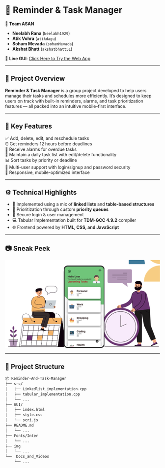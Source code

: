 # 📝  Reminder & Task Manager

👥 **Team ASAN**  
- **Neelabh Rana** (`Neelabh1929`)  
- **Atik Vohra** (`atikdagu`)  
- **Soham Mevada** (`sohamMevada`)  
- **Akshat Bhatt** (`akshatbhatt51`)

🔗 **Live GUI**: [Click Here to Try the Web App](https://atikdagu.github.io/todoweb/)

---

## 📌 Project Overview

**Reminder & Task Manager** is a group project developed to help users manage their tasks and schedules more efficiently. It’s designed to keep users on track with built-in reminders, alarms, and task prioritization features — all packed into an intuitive mobile-first interface.

---

## 🚀 Key Features

✅ Add, delete, edit, and reschedule tasks  
⏰ Get reminders 12 hours before deadlines  
🚨 Receive alarms for overdue tasks  
📅 Maintain a daily task list with edit/delete functionality  
📊 Sort tasks by priority or deadline  
👥 Multi-user support with login/signup and password security  
📱 Responsive, mobile-optimized interface

---

## ⚙️ Technical Highlights

- 🔧 Implemented using a mix of **linked lists** and **table-based structures**
- 🧮 Prioritization through custom **priority queues**
- 🔐 Secure login & user management  
- 💻 Tabular Implementation built for **TDM-GCC 4.9.2** compiler  
- 🌐 Frontend powered by **HTML, CSS, and JavaScript**

---

## 📷 Sneak Peek

![Task Manager UI](https://github.com/Neelabh1929/Capstone/raw/daf3ec1378e71091c03fcef72b2e8ce7c3974b40/img/Previed_img.png)


---

## 📁 Project Structure

```bash
📦 Reminder-And-Task-Manager
├── src/
│   ├── Linkedlist_implementation.cpp
│   ├── tabular_implementation.cpp
│   └── ...
├── GUI/
│   ├── index.html
│   ├── style.css
│   └── scri.js
├── README.md
│   └── ...
├── Fonts/Inter
│   └── ...
├── img
│   └── ...
└──  Docs_and_Videos
    └── ...


